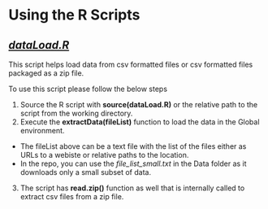 # Using the R Scripts
## _[dataLoad.R](https://github.com/rkadam21/Bike-Hire-Case-Study/blob/master/R%20Scripts/dataLoad.R)_
This script helps load data from csv formatted files or csv formatted files packaged as a zip file.

To use this script please follow the below steps

1. Source the R script with **source(dataLoad.R)** or the relative path to the script from the working directory.
2. Execute the **extractData(fileList)** function to load the data in the Global environment.
  * The fileList above can be a text file with the list of the files either as URLs to a webiste or relative paths to the location.
  * In the repo, you can use the _file_list_small.txt_ in the Data folder as it downloads only a small subset of data.
3. The script has **read.zip()** function as well that is internally called to extract csv files from a zip file. 
